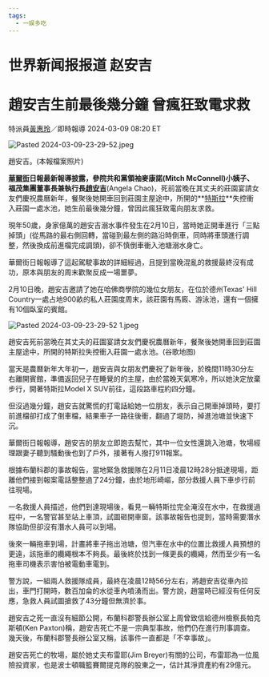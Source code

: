 ```yaml
---
tags:
  - 一娱多吃
---
```

# 世界新闻报报道 赵安吉

# 趙安吉生前最後幾分鐘 曾瘋狂致電求救

特派員[黃惠玲](https://www.worldjournal.com/wj/reporter/MzI3NTk=)／即時報導 2024-03-09 08:20 ET

![Pasted 2024-03-09-23-29-52.jpeg](./世界新闻报报道%20赵安吉-assets/Pasted%202024-03-09-23-29-52.jpeg)

趙安吉。(本報檔案照片)

**[華爾街](https://www.worldjournal.com/search/tagging/8877/%E8%8F%AF%E7%88%BE%E8%A1%97)**日報最新報導披露，參院共和黨領袖麥康諾(Mitch McConnell)小姨子、福茂集團董事長兼執行長**[趙安吉](https://www.worldjournal.com/search/tagging/8877/%E8%B6%99%E5%AE%89%E5%90%89)**(Angela Chao)，死前當晚在其丈夫的莊園宴請女友們慶祝農曆新年，餐聚後她開車回到莊園主屋途中，所開的**[特斯拉](https://www.worldjournal.com/search/tagging/8877/%E7%89%B9%E6%96%AF%E6%8B%89)**失控衝入莊園一處水池，她生前最後幾分鐘，曾因此瘋狂致電向朋友求救。



現年50歲，身家億萬的趙安吉溺水事件發生在2月10日，當時她正開車進行「三點掉頭」(從馬路的最右側回轉，當碰到最左側的路沿時倒車，同時將車頭進行調整，然後換成前進檔完成調頭)，卻不慎倒車衝入池塘溺水身亡。



華爾街日報報導了這起駕駛事故的詳細經過，且提到當晚混亂的救援最終沒有成功，原本與朋友的周末歡聚反成一場噩夢。



2月10日晚，趙安吉邀請了她在哈佛商學院的幾位女朋友，在位於德州Texas' Hill Country一處占地900畝的私人莊園度周末，該莊園有馬廄、游泳池，還有一個擁有10個臥室的賓館。



![Pasted 2024-03-09-23-29-52 1.jpeg](./世界新闻报报道%20赵安吉-assets/Pasted%202024-03-09-23-29-52%201.jpeg)

趙安吉死前當晚在其丈夫的莊園宴請女友們慶祝農曆新年，餐聚後她開車回到莊園主屋途中，所開的特斯拉失控衝入莊園一處水池。(谷歌地图)

當天是農曆新年大年初一，趙安吉與女朋友們慶祝了新年後，於晚間11時30分左右離開賓館，準備返回兒子在睡覺的的主屋，由於當晚天氣寒冷，所以她決定放棄步行，開著特斯拉Model X SUV前往，這段路車程約四分鐘。



但沒過幾分鐘，趙安吉就驚慌的打電話給她一位朋友，表示自己開車掉頭時，要打前進檔卻打成了倒車檔，結果車子一路往後衝，翻過了堤防，掉進池塘並快速下沉。



華爾街日報報導，趙安吉的朋友立即跑去幫忙，其中一位女性還跳入池塘，牧場經理跟妻子聽到騷動後也到了戶外，接著有人撥打911報案。



根據布蘭科郡的事故報告，當地緊急救援隊在2月11日凌晨12時28分抵達現場，距離他們接到報案電話整整過了24分鐘，由於地形崎嶇，部分救援人員下車步行前往現場。



一名救援人員描述，他們到達現場後，看見一輛特斯拉完全淹沒在水中，在救援過程中，一名警官甚至站上車頂，試圖砸開車窗。該事故報告也提到，當時需要潛水隊協助但卻沒有潛水人員可以到場。



後來一輛拖車到場，計畫將車子拖出池塘，但汽車在水中的位置比救援人員預想的更遠，該拖車的纜繩根本不夠長。最後終於找到一條更長的纜繩，然而至少有一名拖車司機表示害怕被電動車電到。



警方說，一組兩人救援隊成員，最終在凌晨12時56分左右，將趙安吉從車內拉出，車門打開時，數百加侖的水從車內噴湧而出。警方說，趙當時已經沒有任何反應，急救人員試圖搶救了43分鐘但無濟於事。



趙安吉之死一直沒有細節公開，布蘭科郡警長辦公室上周曾致信給德州檢察長帕克斯頓(Ken Paxton)稱，趙安吉死亡不是一宗典型事故，他們仍在進行刑事調查。幾天後，布蘭科郡警長辦公室又稱，該事件一直都是「不幸事故」。



趙安吉死亡的牧場，屬於她丈夫布雷耶(Jim Breyer)有關的公司，布雷耶為一位風險投資家，也是波士頓職籃賽爾提克隊的股東之一，估計其淨資產約有29億元。